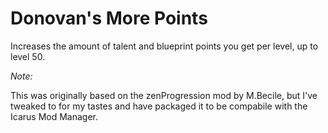 # Donovan's More Points

Increases the amount of talent and blueprint points you get per level, up to level 50.

_Note:_

This was originally based on the zenProgression mod by M.Becile,
but I've tweaked to for my tastes and have packaged it to be compabile with the Icarus Mod Manager.
